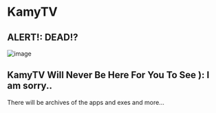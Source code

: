# KamyTV

ALERT!: DEAD!?
----

![image](https://user-images.githubusercontent.com/88599122/215084706-1cbf555d-6baa-4b2b-b27c-b7a4d0d621b5.png)

KamyTV Will Never Be Here For You To See ): I am sorry..
----
There will be archives of the apps and exes and more...
